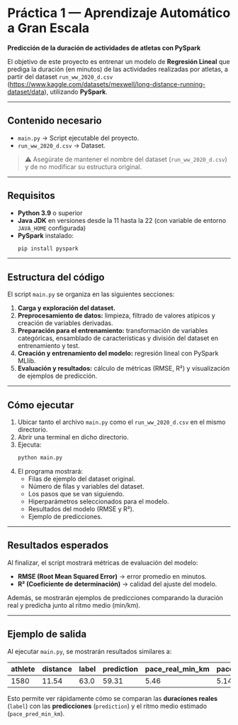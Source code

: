 # Práctica 1 — Aprendizaje Automático a Gran Escala

**Predicción de la duración de actividades de atletas con PySpark**

El objetivo de este proyecto es entrenar un modelo de **Regresión Lineal** que prediga la duración (en minutos) de las actividades realizadas por atletas, a partir del dataset `run_ww_2020_d.csv` (https://www.kaggle.com/datasets/mexwell/long-distance-running-dataset/data), utilizando **PySpark**.

---

## Contenido necesario
- `main.py` → Script ejecutable del proyecto.  
- `run_ww_2020_d.csv` → Dataset.  
> ⚠️ Asegúrate de mantener el nombre del dataset (`run_ww_2020_d.csv`) y de no modificar su estructura original.

---

## Requisitos
- **Python 3.9** o superior 
- **Java JDK** en versiones desde la 11 hasta la 22 (con variable de entorno `JAVA_HOME` configurada)  
- **PySpark** instalado:  
  ```bash
  pip install pyspark
  ```

---

## Estructura del código
El script `main.py` se organiza en las siguientes secciones:
1. **Carga y exploración del dataset.**
2. **Preprocesamiento de datos:** limpieza, filtrado de valores atípicos y creación de variables derivadas.
3. **Preparación para el entrenamiento:** transformación de variables categóricas, ensamblado de características y división del dataset en entrenamiento y test.
4. **Creación y entrenamiento del modelo:** regresión lineal con PySpark MLlib.
5. **Evaluación y resultados:** cálculo de métricas (RMSE, R²) y visualización de ejemplos de predicción.

---

## Cómo ejecutar
1. Ubicar tanto el archivo `main.py` como el `run_ww_2020_d.csv` en el mismo directorio.
2. Abrir una terminal en dicho directorio.
3. Ejecuta:
   ```bash
   python main.py
   ```
4. El programa mostrará:
   - Filas de ejemplo del dataset original.
   - Número de filas y variables del dataset. 
   - Los pasos que se van siguiendo. 
   - Hiperparámetros seleccionados para el modelo.
   - Resultados del modelo (RMSE y R²).  
   - Ejemplo de predicciones.  

---

## Resultados esperados
Al finalizar, el script mostrará métricas de evaluación del modelo:
- **RMSE (Root Mean Squared Error)** → error promedio en minutos.  
- **R² (Coeficiente de determinación)** → calidad del ajuste del modelo.  

Además, se mostrarán ejemplos de predicciones comparando la duración real y predicha junto al ritmo medio (min/km).

---

## Ejemplo de salida

Al ejecutar `main.py`, se mostrarán resultados similares a:

| athlete | distance | label | prediction | pace_real_min_km | pace_pred_min_km |
|---------|---------|-------|------------|-----------------|-----------------|
| 1580    | 11.54   | 63.0  | 59.31      | 5.46            | 5.14            |


Esto permite ver rápidamente cómo se comparan las **duraciones reales** (`label`) con las **predicciones** (`prediction`) y el ritmo medio estimado (`pace_pred_min_km`).

